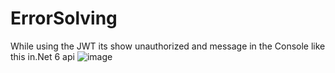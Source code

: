 # ErrorSolving
While using the JWT its show unauthorized and message in the Console like this in.Net 6 api 
![image](https://user-images.githubusercontent.com/65083187/185860353-041c57da-7c74-439d-9019-5890a8e385ab.png)
